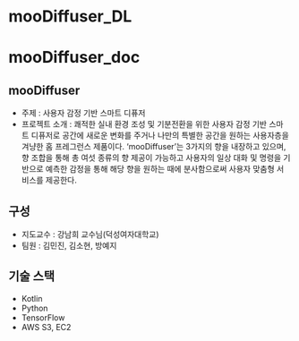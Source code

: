 # mooDiffuser_DL

# mooDiffuser_doc

## mooDiffuser
* 주제 : 사용자 감정 기반 스마트 디퓨저
* 프로젝트 소개 : 쾌적한 실내 환경 조성 및 기분전환을 위한 사용자 감정 기반 스마트 디퓨저로 공간에 새로운 변화를 주거나 나만의 특별한 공간을 원하는 사용자층을 겨냥한 홈 프레그런스 제품이다. ‘mooDiffuser’는 3가지의 향을 내장하고 있으며, 향 조합을 통해 총 여섯 종류의 향 제공이 가능하고 사용자의 일상 대화 및 명령을 기반으로 예측한 감정을 통해 해당 향을 원하는 때에 분사함으로써 사용자 맞춤형 서비스를 제공한다.
  
## 구성
* 지도교수 : 강남희 교수님(덕성여자대학교)
* 팀원 : 김민진, 김소현, 방예지

## 기술 스택
* Kotlin
* Python
* TensorFlow
* AWS S3, EC2

